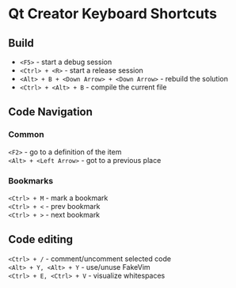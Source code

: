 # Qt Creator Keyboard Shortcuts

## Build
- `<F5>` - start a debug session  
- `<Ctrl> + <R>` - start a release session  
- `<Alt> + B + <Down Arrow> + <Down Arrow>` - rebuild the solution  
- `<Ctrl> + <Alt> + B` - compile the current file  


## Code Navigation
### Common
`<F2>` - go to a definition of the item  
`<Alt> + <Left Arrow>` - got to a previous place  


### Bookmarks
`<Ctrl> + M` - mark a bookmark  
`<Ctrl> + <` - prev bookmark  
`<Ctrl> + >` - next bookmark  


## Code editing
`<Ctrl> + /` - comment/uncomment selected code  
`<Alt> + Y, <Alt> + Y` - use/unuse FakeVim  
`<Ctrl> + E, <Ctrl> + V` - visualize whitespaces  
